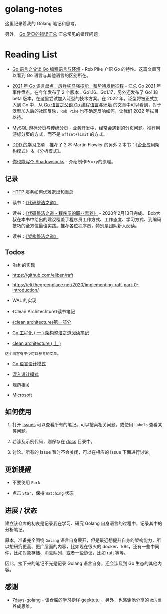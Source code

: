 # golang-notes

这里记录着我的 Golang 笔记和思考。

另外， [Go 常见的错误汇总](./CommonError.md) 汇总常见的错误问题。

# Reading List

-   [Go 语言之父谈 Go 编程语言与环境](https://mp.weixin.qq.com/s?__biz=MzIyNzM0MDk0Mg==&mid=2247490227&idx=1&sn=620d9ab5f06c64852a141e43abf44fef&cur_album_id=1509674724665163776#wechat_redirect) - Rob Pike 介绍 Go 的特性。这篇文章可以看到 Go 语言与其他语言的区别所在。

-   [2021 年 Go 语言盘点：厉兵秣马强技能，蓄势待发新征程](https://tonybai.com/2022/01/16/the-2021-review-of-go-programming-language/) - 汇总 Go 2021 年事件盘点。在今年发布了 2 个版本：Go1.16、Go1.17，另外还发布了 Go1.18 beta 版本，在这里尝试加入泛型的技术方案。在 2022 年，泛型将被正式加入到 Go 中，从 [Go 语言之父谈 Go 编程语言与环境](https://mp.weixin.qq.com/s?__biz=MzIyNzM0MDk0Mg==&mid=2247490227&idx=1&sn=620d9ab5f06c64852a141e43abf44fef&cur_album_id=1509674724665163776#wechat_redirect) 的文章中可以看到，对于泛型加入后的社区反映，`Rob Pike` 也不确定反响如何，让我们 2022 年拭目以待。

-   [MySQL 游标分页与传统分页](https://github.com/x1ah/Blog/issues/15) - 业务开发中，经常会遇到的分页问题。推荐用游标分页的方式，而不是 `offset+limit` 的方式。

-   [DDD 的学习书单](https://zhuanlan.zhihu.com/p/138884686) - 推荐了 2 本 Martin Flowler 的另外 2 本书：《企业应用架构模式》 & 《分析模式》。

-   [你也能写个 Shadowsocks](https://github.com/gwuhaolin/blog/issues/12) - 介绍制作Proxy的原理。

## 记录

-   [HTTP 服务如何优雅退出和重启](./graceful_shutdown_and_restart/README.md)

-   读书：[《代码整洁之道》](https://book.douban.com/subject/34986245/)

-   读书：[《代码整洁之道 - 程序员的职业素养》](https://book.douban.com/subject/26919457/) - 2020年2月13日完成。
    Bob大叔在本书中给出的建议覆盖了程序员工作方式、工作态度、学习方式、到编码技巧的全方位最佳实践。推荐各位程序员，特别是团队新人阅读。

-   读书：[《架构整洁之道》](https://book.douban.com/subject/30333919/)


## Todos

-   Raft 的实现

  -   https://github.com/eliben/raft

  -   https://eli.thegreenplace.net/2020/implementing-raft-part-0-introduction/

-   WAL 的实现

-   《Clean Architechture》读书笔记

  -   [《clean architecture》第一部分](https://mp.weixin.qq.com/s?__biz=MzI4NDM0MzIyMg==&mid=2247489322&idx=1&sn=84f956b3c50ea95a544dbd1355e3c266&scene=21#wechat_redirect)

  -   [Go 工程化 ( 一 ) 架构整洁之道阅读笔记](https://lailin.xyz/post/go-training-week4-clean-arch.html)

  -   [clean architecture ( 上 )](https://xargin.com/clean-architecture-1/)

    这个博客有不少可以参考的文章。

-   [Go 语言设计模式](https://github.com/senghoo/golang-design-pattern)

  -   [深入设计模式](https://refactoringguru.cn/design-patterns/builder)

-   规范相关

  -   [Microsoft](https://github.com/microsoft/code-with-engineering-playbook/)

## 如何使用

1.  打开 [Issues](https://github.com/xpzouying/golang-notes/issues) 可以查看所有的笔记。可以搜索相关问题，或使用 `Labels` 查看某类问题。

2.  若涉及示例代码，则保存在 [docs](https://github.com/xpzouying/golang-notes/tree/master/docs) 目录中。

3.  讨论。所有的 Issue 暂时不会关闭，可以在相应的 Issue 下面进行讨论。

## 更新提醒

-   不要使用 `Fork`

-   点击 `Star`，保持 `Watching` 状态

## 进展 / 状态

建立该仓库的初衷是记录我在学习、研究 Golang 自身语言的过程中，记录其中的分析笔记。

原本，准备完全围绕 `Golang` 语言自身展开，但是最近想提升自身的架构能力，所以想研究更高、更广层面的内容，比如现在很火的 docker、k8s，还有一些中间件，比如对象存储、消息队列，或者一些协议，比如 raft 等等。

因此，接下来的笔记不光是记录 Golang 语言自身，还会涉及到 Go 生态的其他内容。

## 感谢

-   [7days-golang](https://github.com/geektutu/7days-golang) - 该仓库的学习榜样 [geektutu](https://geektutu.com/post/gee.html) 。另外，也感谢他分享的 ` 微习惯 ` 养成思维。
